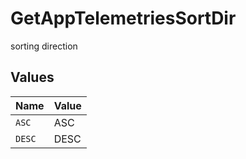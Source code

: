 # GetAppTelemetriesSortDir

sorting direction


## Values

| Name   | Value  |
| ------ | ------ |
| `ASC`  | ASC    |
| `DESC` | DESC   |